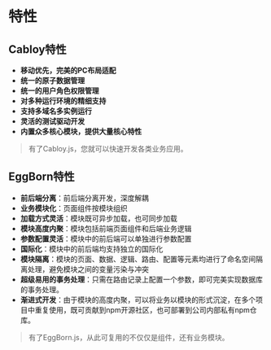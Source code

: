 # 特性

## Cabloy特性

- **移动优先，完美的PC布局适配**
- **统一的原子数据管理**
- **统一的用户角色权限管理**
- **对多种运行环境的精细支持**
- **支持多域名多实例运行**
- **灵活的测试驱动开发**
- **内置众多核心模块，提供大量核心特性**

> 有了Cabloy.js，您就可以快速开发各类业务应用。

## EggBorn特性

- **前后端分离**：前后端分离开发，深度解耦
- **业务模块化**：页面组件按模块组织
- **加载方式灵活**：模块既可异步加载，也可同步加载
- **模块高度内聚**：模块包括前端页面组件和后端业务逻辑
- **参数配置灵活**：模块中的前后端可以单独进行参数配置
- **国际化**：模块中的前后端均支持独立的国际化
- **模块隔离**：模块的页面、数据、逻辑、路由、配置等元素均进行了命名空间隔离处理，避免模块之间的变量污染与冲突
- **超级易用的事务处理**：只需在路由记录上配置一个参数，即可完美实现数据库的事务处理。
- **渐进式开发**：由于模块的高度内聚，可以将业务以模块的形式沉淀，在多个项目中重复使用，既可贡献到npm开源社区，也可部署到公司内部私有npm仓库。

> 有了EggBorn.js，从此可复用的不仅仅是组件，还有业务模块。

